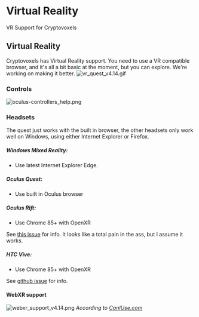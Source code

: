 # Virtual Reality
VR Support for Cryptovoxels

## Virtual Reality

Cryptovoxels has Virtual Reality support. You need to use a VR compatible browser, and it's all a bit basic at the moment, but you can explore. We're working on making it better.
![vr_quest_v4.14.gif](/vr_quest_v4.14.gif)

### Controls
![oculus-controllers_help.png](/oculus-controllers_help.png)

### Headsets

The quest just works with the built in browser, the other headsets only work well on Windows, using either Internet Explorer or Firefox.

##### Windows Mixed Reality:

* Use latest Internet Explorer Edge.

##### Oculus Quest:

* Use built in Oculus browser

##### Oculus Rift:

* Use Chrome 85+ with OpenXR

See [this issue](https://github.com/immersive-web/webxr-samples/issues/43#issuecomment-686045492) for info. It looks like a total pain in the ass, but I assume it works.

##### HTC Vive:

* Use Chrome 85+ with OpenXR

See [github issue](https://github.com/immersive-web/webxr-samples/issues/43#issuecomment-686045492) for info.

#### WebXR support
![webxr_support_v4.14.png](/webxr_support_v4.14.png)
*According to [CanIUse.com](https://caniuse.com/webxr)*